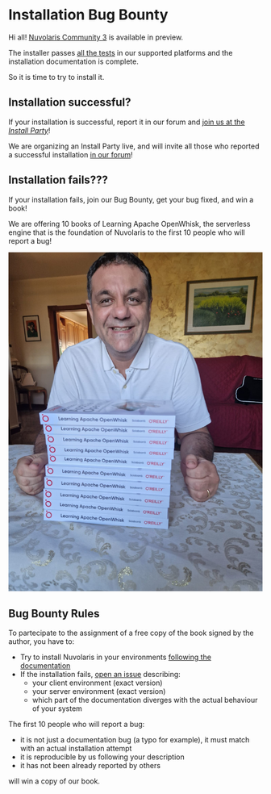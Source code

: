 # Installation Bug Bounty

Hi all! [Nuvolaris Community 3](https://nuvolaris.github.io) is available in preview.

The installer passes [all the tests](https://github.com/nuvolaris/nuvolaris-testing/actions) in our supported platforms and the installation documentation is complete.

So it is time to try to install it.

## Installation successful?

If your installation is successful, report it in our forum and [join us at the *Install Party*](https://nuvolaris.discourse.group/t/install-nuvolaris-and-join-us-at-the-install-party/74)!

We are organizing an Install Party live, and will invite all those who reported a successful installation [in our forum](https://nuvolaris.discourse.group/)!

## Installation fails???

If your installation fails, join our Bug Bounty, get your bug fixed, and win a book!

We are offering 10 books of Learning Apache OpenWhisk, the serverless engine that is the foundation of Nuvolaris to the first 10 people who will report a bug!

![](bugbounty.jpeg)

## Bug Bounty Rules

To partecipate to the assignment of a free copy of the book signed by the author, you have to:

- Try to install Nuvolaris in your environments [following the documentation](https://nuvolaris.github.io)
- If the installation fails, [open an issue](https://github.com/nuvolaris/nuvolaris-bugs/issues) describing:
  - your client environment (exact version)
  - your server environment (exact version)
  - which part of the documentation diverges with the actual behaviour of your system
 
The first 10 people who will report a bug:

  - it is not just a documentation bug (a typo for example), it must match with an actual installation attempt
  - it is reproducible by us following your description
  - it has not been already reported by others

will win a copy of our book.


